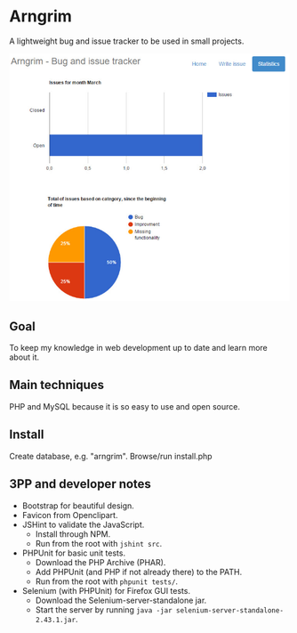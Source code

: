 Arngrim
=======

A lightweight bug and issue tracker to be used in small projects.

![Screenshot](src/img/screenshot.jpg?raw=true "Screenshot")

Goal
-----------
To keep my knowledge in web development up to date and learn more about it.

Main techniques
-----------
PHP and MySQL because it is so easy to use and open source.

Install
-----------
Create database, e.g. "arngrim".
Browse/run install.php

3PP and developer notes
-----------
- Bootstrap for beautiful design.
- Favicon from Openclipart.
- JSHint to validate the JavaScript.
  - Install through NPM.
  - Run from the root with `jshint src`.
- PHPUnit for basic unit tests.
  - Download the PHP Archive (PHAR).
  - Add PHPUnit (and PHP if not already there) to the PATH.
  - Run from the root with `phpunit tests/`.
- Selenium (with PHPUnit) for Firefox GUI tests.
  - Download the Selenium-server-standalone jar.
  - Start the server by running `java -jar selenium-server-standalone-2.43.1.jar`.
